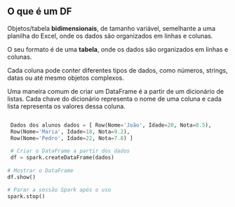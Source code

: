 ## O que é um DF

Objetos/tabela **bidimensionais**, de tamanho variável, semelhante a uma planilha do Excel, onde os dados são organizados em linhas e colunas. 

O seu formato é de uma **tabela**, onde os dados são organizados em linhas e colunas. 

Cada coluna pode conter diferentes tipos de dados, como números, strings, datas ou até mesmo objetos complexos.

Uma maneira comum de criar um DataFrame é a partir de um dicionário de listas. Cada chave do dicionário representa o nome de uma coluna e cada lista representa os valores dessa coluna.

```python

 Dados dos alunos dados = [ Row(Nome='João', Idade=20, Nota=8.5), 
 Row(Nome='Maria', Idade=18, Nota=9.2), 
 Row(Nome='Pedro', Idade=22, Nota=7.8) ] 
 
 # Criar o DataFrame a partir dos dados 
 df = spark.createDataFrame(dados) 
 
# Mostrar o DataFrame 
df.show()

# Parar a sessão Spark após o uso 
spark.stop()
```